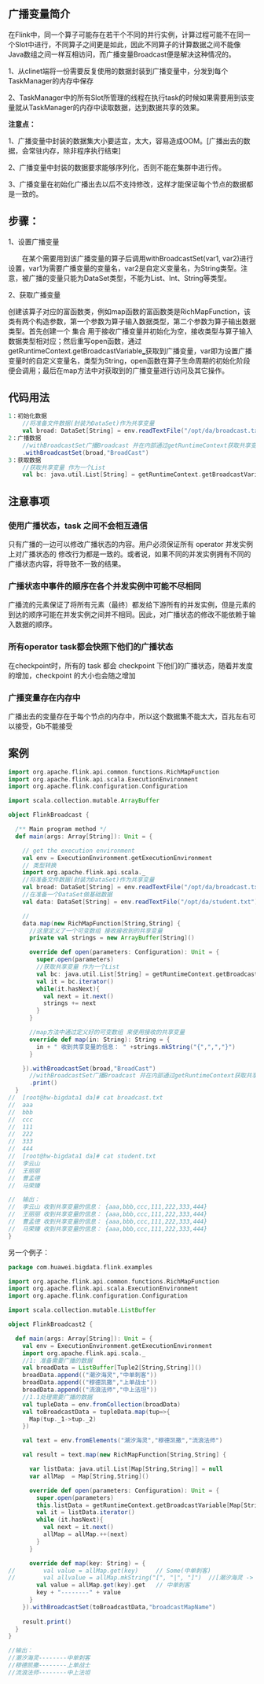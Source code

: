 ## 广播变量简介

在Flink中，同一个算子可能存在若干个不同的并行实例，计算过程可能不在同一个Slot中进行，不同算子之间更是如此，因此不同算子的计算数据之间不能像Java数组之间一样互相访问，而广播变量Broadcast便是解决这种情况的。

​	1、从clinet端将一份需要反复使用的数据封装到广播变量中，分发到每个TaskManager的内存中保存

​	2、TaskManager中的所有Slot所管理的线程在执行task的时候如果需要用到该变量就从TaskManager的内存中读取数据，达到数据共享的效果。

**注意点：**

1、广播变量中封装的数据集大小要适宜，太大，容易造成OOM。[广播出去的数据，会常驻内存，除非程序执行结束]

2、广播变量中封装的数据要求能够序列化，否则不能在集群中进行传。

3、广播变量在初始化广播出去以后不支持修改，这样才能保证每个节点的数据都是一致的。

## 步骤：

1、设置广播变量

　　在某个需要用到该广播变量的算子后调用withBroadcastSet(var1, var2)进行设置，var1为需要广播变量的变量名，var2是自定义变量名，为String类型。注意，被广播的变量只能为DataSet类型，不能为List、Int、String等类型。

2、获取广播变量

​	创建该算子对应的富函数类，例如map函数的富函数类是RichMapFunction，该类有两个构造参数，第一个参数为算子输入数据类型，第二个参数为算子输出数据类型。首先创建一个  集合  用于接收广播变量并初始化为空，接收类型与算子输入数据类型相对应；然后重写open函数，通过getRuntimeContext.getBroadcastVariable[_](var)获取到广播变量，var即为设置广播变量时的自定义变量名，类型为String，open函数在算子生命周期的初始化阶段便会调用；最后在map方法中对获取到的广播变量进行访问及其它操作。

## 代码用法

```scala
1：初始化数据
    //将准备文件数据(封装为DataSet)作为共享变量
    val broad: DataSet[String] = env.readTextFile("/opt/da/broadcast.txt")
2：广播数据
    //withBroadcastSet广播Broadcast 并在内部通过getRuntimeContext获取共享变量
	.withBroadcastSet(broad,"BroadCast")
3：获取数据
	//获取共享变量 作为一个List
	val bc: java.util.List[String] = getRuntimeContext.getBroadcastVariable[String]("BroadCast")

```

## 注意事项

### 使用广播状态，task 之间不会相互通信

只有广播的一边可以修改广播状态的内容。用户必须保证所有 operator 并发实例上对广播状态的     修改行为都是一致的。或者说，如果不同的并发实例拥有不同的广播状态内容，将导致不一致的结果。
### 广播状态中事件的顺序在各个并发实例中可能不尽相同

广播流的元素保证了将所有元素（最终）都发给下游所有的并发实例，但是元素的到达的顺序可能在并发实例之间并不相同。因此，对广播状态的修改不能依赖于输入数据的顺序。

### 所有operator task都会快照下他们的广播状态
在checkpoint时，所有的 task 都会 checkpoint 下他们的广播状态，随着并发度的增加，checkpoint 的大小也会随之增加
### 广播变量存在内存中

广播出去的变量存在于每个节点的内存中，所以这个数据集不能太大，百兆左右可以接受，Gb不能接受


## 案例

```scala
import org.apache.flink.api.common.functions.RichMapFunction
import org.apache.flink.api.scala.ExecutionEnvironment
import org.apache.flink.configuration.Configuration

import scala.collection.mutable.ArrayBuffer

object FlinkBroadcast {

  /** Main program method */
  def main(args: Array[String]): Unit = {

    // get the execution environment
    val env = ExecutionEnvironment.getExecutionEnvironment
    // 类型转换
    import org.apache.flink.api.scala._
    //将准备文件数据(封装为DataSet)作为共享变量
    val broad: DataSet[String] = env.readTextFile("/opt/da/broadcast.txt")
    //在准备一个DataSet做基础数据
    val data: DataSet[String] = env.readTextFile("/opt/da/student.txt")

    //
    data.map(new RichMapFunction[String,String] {
      //这里定义了一个可变数组 接收接收到的共享变量
      private val strings = new ArrayBuffer[String]()

      override def open(parameters: Configuration): Unit = {
        super.open(parameters)
        //获取共享变量 作为一个List
        val bc: java.util.List[String] = getRuntimeContext.getBroadcastVariable[String]("BroadCast")
        val it = bc.iterator()
        while(it.hasNext){
          val next = it.next()
          strings += next
        }
      }

      //map方法中通过定义好的可变数组 来使用接收的共享变量
      override def map(in: String): String = {
        in + " 收到共享变量的信息： " +strings.mkString("{",",","}")
      }

    }).withBroadcastSet(broad,"BroadCast")
      //withBroadcastSet广播Broadcast 并在内部通过getRuntimeContext获取共享变量
      .print()
  }
//  [root@hw-bigdata1 da]# cat broadcast.txt
//  aaa
//  bbb
//  ccc
//  111
//  222
//  333
//  444
//  [root@hw-bigdata1 da]# cat student.txt
//  李云山
//  王丽丽
//  曹孟德
//  马荣臻

//  输出：
//  李云山 收到共享变量的信息： {aaa,bbb,ccc,111,222,333,444}
//  王丽丽 收到共享变量的信息： {aaa,bbb,ccc,111,222,333,444}
//  曹孟德 收到共享变量的信息： {aaa,bbb,ccc,111,222,333,444}
//  马荣臻 收到共享变量的信息： {aaa,bbb,ccc,111,222,333,444}
}
```

另一个例子：

```scala
package com.huawei.bigdata.flink.examples

import org.apache.flink.api.common.functions.RichMapFunction
import org.apache.flink.api.scala.ExecutionEnvironment
import org.apache.flink.configuration.Configuration

import scala.collection.mutable.ListBuffer

object FlinkBroadcast2 {

  def main(args: Array[String]): Unit = {
    val env = ExecutionEnvironment.getExecutionEnvironment
    import org.apache.flink.api.scala._
    //1: 准备需要广播的数据
    val broadData = ListBuffer[Tuple2[String,String]]()
    broadData.append(("潮汐海灵","中单刺客"))
    broadData.append(("穆德凯撒","上单战士"))
    broadData.append(("流浪法师","中上法坦"))
    //1.1处理需要广播的数据
    val tupleData = env.fromCollection(broadData)
    val toBroadcastData = tupleData.map(tup=>{
      Map(tup._1->tup._2)
    })

    val text = env.fromElements("潮汐海灵","穆德凯撒","流浪法师")

    val result = text.map(new RichMapFunction[String,String] {

      var listData: java.util.List[Map[String,String]] = null
      var allMap  = Map[String,String]()

      override def open(parameters: Configuration): Unit = {
        super.open(parameters)
        this.listData = getRuntimeContext.getBroadcastVariable[Map[String,String]]("broadcastMapName")
        val it = listData.iterator()
        while (it.hasNext){
          val next = it.next()
          allMap = allMap.++(next)
        }
      }

      override def map(key: String) = {
//        val value = allMap.get(key)     // Some(中单刺客)
//        val allvalue = allMap.mkString("[", "|", "]")  //[潮汐海灵 -> 中单刺客|穆德凯撒 -> 上单战士|流浪法师 -> 中上法坦]
        val value = allMap.get(key).get   // 中单刺客
        key + "--------" + value
      }
    }).withBroadcastSet(toBroadcastData,"broadcastMapName")
      
    result.print()
  }
}

//输出：
//潮汐海灵--------中单刺客
//穆德凯撒--------上单战士
//流浪法师--------中上法坦
```

